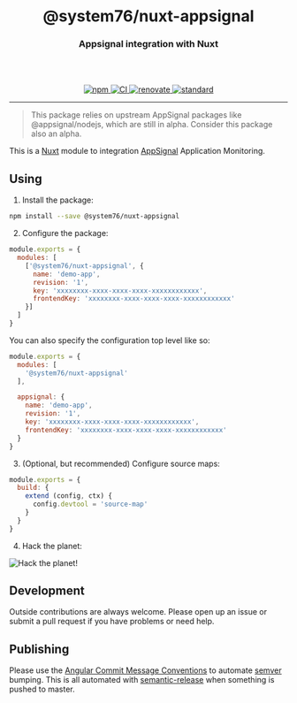<div align="center">
  <h1>@system76/nuxt-appsignal</h1>
  <h3>Appsignal integration with Nuxt</h3>
  <br>
  <br>
</div>

<p align="center">
  <a href="https://www.npmjs.com/package/@system76/nuxt-appsignal/">
    <img src="https://img.shields.io/npm/v/@system76/nuxt-appsignal.svg" alt="npm">
  </a>

  <a href="https://github.com/system76/nuxt-appsignal/actions?query=workflow%3ACI">
    <img src="https://github.com/system76/nuxt-appsignal/workflows/CI/badge.svg" alt="CI">
  </a>

  <a href="https://renovatebot.com/">
    <img src="https://img.shields.io/badge/renovate-enabled-brightgreen.svg" alt="renovate">
  </a>

  <a href="https://standardjs.com">
    <img src="https://img.shields.io/badge/code_style-standard-brightgreen.svg" alt="standard">
  </a>
</p>

---

> This package relies on upstream AppSignal packages like @appsignal/nodejs,
which are still in alpha. Consider this package also an alpha.

This is a [Nuxt](https://nuxtjs.org/) module to integration
[AppSignal](https://appsignal.com/r/2c0bd656dd) Application Monitoring.

## Using

1) Install the package:

```sh
npm install --save @system76/nuxt-appsignal
```

2) Configure the package:

```js
module.exports = {
  modules: [
    ['@system76/nuxt-appsignal', {
      name: 'demo-app',
      revision: '1',
      key: 'xxxxxxxx-xxxx-xxxx-xxxx-xxxxxxxxxxxx',
      frontendKey: 'xxxxxxxx-xxxx-xxxx-xxxx-xxxxxxxxxxxx'
    }]
  ]
}
```

You can also specify the configuration top level like so:

```js
module.exports = {
  modules: [
    '@system76/nuxt-appsignal'
  ],

  appsignal: {
    name: 'demo-app',
    revision: '1',
    key: 'xxxxxxxx-xxxx-xxxx-xxxx-xxxxxxxxxxxx',
    frontendKey: 'xxxxxxxx-xxxx-xxxx-xxxx-xxxxxxxxxxxx'
  }
}
```

3) (Optional, but recommended) Configure source maps:

```js
module.exports = {
  build: {
    extend (config, ctx) {
      config.devtool = 'source-map'
    }
  }
}
```

4) Hack the planet:

![Hack the planet!](https://media.giphy.com/media/FnGJfc18tDDHy/source.gif)

## Development

Outside contributions are always welcome. Please open up an issue or submit a
pull request if you have problems or need help.

## Publishing

Please use the [Angular Commit Message Conventions][1] to automate [semver][2]
bumping. This is all automated with [semantic-release][3] when something is
pushed to master.

[1]: https://github.com/angular/angular.js/blob/master/DEVELOPERS.md#-git-commit-guidelines
[2]: https://semver.org/
[3]: https://semantic-release.gitbook.io/semantic-release/#triggering-a-release
